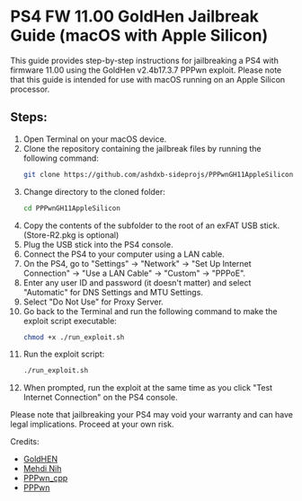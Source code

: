 # PS4 FW 11.00 GoldHen Jailbreak Guide (macOS with Apple Silicon)

This guide provides step-by-step instructions for jailbreaking a PS4 with firmware 11.00 using the GoldHen v2.4b17.3.7 PPPwn exploit. Please note that this guide is intended for use with macOS running on an Apple Silicon processor.

## Steps:

1. Open Terminal on your macOS device.
2. Clone the repository containing the jailbreak files by running the following command:
   ```bash
   git clone https://github.com/ashdxb-sideprojs/PPPwnGH11AppleSilicon.git
   ```
3. Change directory to the cloned folder:
   ```bash
   cd PPPwnGH11AppleSilicon
   ```
4. Copy the contents of the subfolder to the root of an exFAT USB stick. (Store-R2.pkg is optional)
5. Plug the USB stick into the PS4 console.
6. Connect the PS4 to your computer using a LAN cable.
7. On the PS4, go to "Settings" -> "Network" -> "Set Up Internet Connection" -> "Use a LAN Cable" -> "Custom" -> "PPPoE".
8. Enter any user ID and password (it doesn't matter) and select "Automatic" for DNS Settings and MTU Settings.
9. Select "Do Not Use" for Proxy Server.
10. Go back to the Terminal and run the following command to make the exploit script executable:
    ```bash
    chmod +x ./run_exploit.sh
    ```
11. Run the exploit script:
    ```bash
    ./run_exploit.sh
    ```
12. When prompted, run the exploit at the same time as you click "Test Internet Connection" on the PS4 console.

Please note that jailbreaking your PS4 may void your warranty and can have legal implications. Proceed at your own risk.


Credits:
- [GoldHEN](https://github.com/GoldHEN/GoldHEN/)
- [Mehdi Nih](https://www.youtube.com/watch?v=eFL9SFuA1c8)
- [PPPwn_cpp](https://github.com/xfangfang/PPPwn_cpp?tab=readme-ov-file)
- [PPPwn](https://github.com/TheOfficialFloW/PPPwn)
